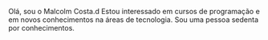 Olá, sou o Malcolm Costa.d
Estou interessado em cursos de programação e em novos conhecimentos na áreas de tecnologia.
Sou uma pessoa sedenta por conhecimentos.


<!---
malcolmcosta/malcolmcosta is a ✨ special ✨ repository because its `README.md` (this file) appears on your GitHub profile.
You can click the Preview link to take a look at your changes.
--->
